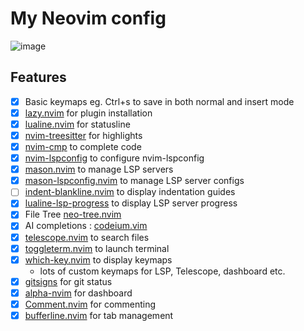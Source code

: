 # My Neovim config

![image](https://github.com/tallestlegacy/nvim/assets/71118951/0f8c2c83-2044-4f50-9021-5555af5c00e3)


## Features

- [x] Basic keymaps eg. Ctrl+s to save in both normal and insert mode
- [x] [lazy.nvim](https://github.com/folke/lazy.nvim) for plugin installation
- [x] [lualine.nvim](https://github.com/nvim-lualine/lualine.nvim) for statusline
- [x] [nvim-treesitter](https://github.com/nvim-treesitter/nvim-treesitter) for highlights
- [x] [nvim-cmp](https://github.com/hrsh7th/nvim-cmp) to complete code
- [x] [nvim-lspconfig](https://github.com/neovim/nvim-lspconfig) to configure nvim-lspconfig
- [x] [mason.nvim](https://github.com/williamboman/mason.nvim) to manage LSP servers
- [x] [mason-lspconfig.nvim](https://github.com/williamboman/mason-lspconfig.nvim) to manage LSP server configs
- [ ] [indent-blankline.nvim](https://github.com/lukas-reineke/indent-blankline.nvim) to display indentation guides
- [x] [lualine-lsp-progress](https://github.com/arkav/lualine-lsp-progress) to display LSP server progress
- [x] File Tree [neo-tree.nvim](https://github.com/nvim-neo-tree/neo-tree.nvim) 
- [x] AI completions : [codeium.vim](https://github.com/Exafunction/codeium.vim)
- [x] [telescope.nvim](https://github.com/nvim-telescope/telescope.nvim) to search files
- [x] [toggleterm.nvim](https://github.com/akinsho/toggleterm.nvim) to launch terminal
- [x] [which-key.nvim](https://github.com/folke/which-key.nvim) to display keymaps
    - lots of custom keymaps for LSP, Telescope, dashboard etc. 
- [x] [gitsigns](https://github.com/lewis6991/gitsigns.nvim) for git status
- [x] [alpha-nvim](https://github.com/goolord/alpha-nvim) for dashboard
- [x] [Comment.nvim](https://github.com/numToStr/Comment.nvim) for commenting
- [x] [bufferline.nvim](https://github.com/akinsho/bufferline.nvim) for tab management
